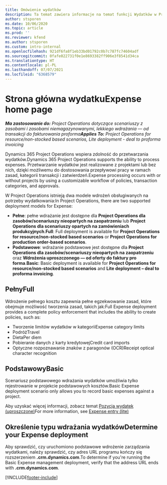 ```yaml
---
title: Omówienie wydatków
description: Ta temat zawiera informacje na temat funkcji Wydatków w Project Operations.
author: stsporen
ms.date: 10/06/2020
ms.topic: article
ms.prod: ''
ms.reviewer: kfend
ms.author: stsporen
ms.custom: intro-internal
ms.openlocfilehash: 921df6fa8f1eb33bd01792c0b7c787fc74604adf
ms.sourcegitcommit: 0fafe022731f0e1e8693382ff906e3f8541d34ca
ms.translationtype: HT
ms.contentlocale: pl-PL
ms.lasthandoff: 07/07/2021
ms.locfileid: "6368579"
---
```

# <a name="expense-home-page"></a><span data-ttu-id="18a06-103">Strona główna wydatku</span><span class="sxs-lookup"><span data-stu-id="18a06-103">Expense home page</span></span>

<span data-ttu-id="18a06-104">_**Ma zastosowanie do:** Project Operations dotyczące scenariuszy z zasobami i zasobami niemagazynowanymi, lekkiego wdrażania — od transakcji do fakturowania proforma_</span><span class="sxs-lookup"><span data-stu-id="18a06-104">_**Applies To:** Project Operations for resource/non-stocked based scenarios, Lite deployment - deal to proforma invoicing_</span></span>


<span data-ttu-id="18a06-105">Dynamics 365 Project Operations wspiera zdolność do przetwarzania wydatków.</span><span class="sxs-lookup"><span data-stu-id="18a06-105">Dynamics 365 Project Operations supports the ability to process expenses.</span></span> <span data-ttu-id="18a06-106">Przetwarzanie wydatków jest realizowane z projektami lub bez nich, dzięki możliwemu do dostosowania przepływowi pracy w ramach zasad, kategorii transakcji i zatwierdzeń.</span><span class="sxs-lookup"><span data-stu-id="18a06-106">Expense processing occurs with or without projects by using a customizable workflow of policies, transaction categories, and approvals.</span></span>

<span data-ttu-id="18a06-107">W Project Operations istnieją dwa modele wdrożeń obsługiwanych na potrzeby wydatkowania:</span><span class="sxs-lookup"><span data-stu-id="18a06-107">In Project Operations, there are two supported deployment models for Expense:</span></span> 

- <span data-ttu-id="18a06-108">**Pełne**: pełne wdrażanie jest dostępne dla **Project Operations dla zasobów/scenariuszy nieopartych na zaopatrzeniu** lub **Project Operations dla scenariuszy opartych na zamówieniach produkcyjnych**.</span><span class="sxs-lookup"><span data-stu-id="18a06-108">**Full**: Full deployment is available for **Project Operations for resource/non-stocked based scenarios** or **Project Operations for production order-based scenarios**.</span></span>
- <span data-ttu-id="18a06-109">**Podstawowe**: wdrażanie podstawowe jest dostępne dla **Project Operations dla zasobów/scenariuszy nieopartych na zaopatrzeniu** oraz **Wdrożenia uproszczonego — od oferty do faktury pro forma**.</span><span class="sxs-lookup"><span data-stu-id="18a06-109">**Basic**: Basic deployment is available for **Project Operations for resource/non-stocked based scenarios** and **Lite deployment – deal to proforma invoicing**.</span></span>

## <a name="full"></a><span data-ttu-id="18a06-110">Pełny</span><span class="sxs-lookup"><span data-stu-id="18a06-110">Full</span></span> 
<span data-ttu-id="18a06-111">Wdrożenie pełnego kosztu zapewnia pełne egzekwowanie zasad, które obejmuje możliwość tworzenia zasad, takich jak:</span><span class="sxs-lookup"><span data-stu-id="18a06-111">Full Expense deployment provides a complete policy enforcement that includes the ability to create policies, such as:</span></span>

  - <span data-ttu-id="18a06-112">Tworzenie limitów wydatków w kategorii</span><span class="sxs-lookup"><span data-stu-id="18a06-112">Expense category limits</span></span>
  - <span data-ttu-id="18a06-113">Podróż</span><span class="sxs-lookup"><span data-stu-id="18a06-113">Travel</span></span>
  - <span data-ttu-id="18a06-114">Dieta</span><span class="sxs-lookup"><span data-stu-id="18a06-114">Per diem</span></span>
  - <span data-ttu-id="18a06-115">Pobieranie danych z karty kredytowej</span><span class="sxs-lookup"><span data-stu-id="18a06-115">Credit card imports</span></span>
  - <span data-ttu-id="18a06-116">Optyczne rozpoznawanie znaków z paragonów (OCR)</span><span class="sxs-lookup"><span data-stu-id="18a06-116">Receipt optical character recognition</span></span>

## <a name="basic"></a><span data-ttu-id="18a06-117">Podstawowy</span><span class="sxs-lookup"><span data-stu-id="18a06-117">Basic</span></span> 
<span data-ttu-id="18a06-118">Scenariusz podstawowego wdrażania wydatków umożliwia tylko rejestrowanie w projekcie podstawowych kosztów.</span><span class="sxs-lookup"><span data-stu-id="18a06-118">Basic Expense deployment scenario only allows you to record basic expenses against a project.</span></span> 

<span data-ttu-id="18a06-119">Aby uzyskać więcej informacji, zobacz temat [Pozycja wydatek (uproszczone)](basic-expense.md)</span><span class="sxs-lookup"><span data-stu-id="18a06-119">For more information, see [Expense entry (lite)](basic-expense.md)</span></span>

## <a name="determine-your-expense-deployment"></a><span data-ttu-id="18a06-120">Określenie typu wdrażania wydatków</span><span class="sxs-lookup"><span data-stu-id="18a06-120">Determine your Expense deployment</span></span>
<span data-ttu-id="18a06-121">Aby sprawdzić, czy uruchomiono podstawowe wdrożenie zarządzania wydatkami, należy sprawdzić, czy adres URL programu kończy się rozszerzeniem **.crm.dynamics.com**.</span><span class="sxs-lookup"><span data-stu-id="18a06-121">To determine if you're running the Basic Expense management deployment, verify that the address URL ends with **.crm.dynamics.com**.</span></span> 


[!INCLUDE[footer-include](../includes/footer-banner.md)]